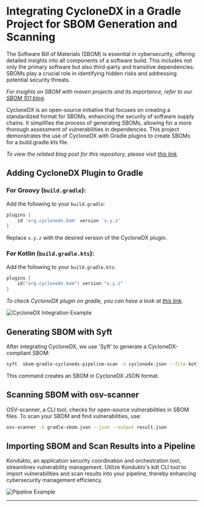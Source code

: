 
# Integrating CycloneDX in a Gradle Project for SBOM Generation and Scanning


The Software Bill of Materials (SBOM) is essential in cybersecurity, offering detailed insights into all components of a software build. This includes not only the primary software but also third-party and transitive dependencies. SBOMs play a crucial role in identifying hidden risks and addressing potential security threats.

*For insights on SBOM with maven projects and its importance, refer to our [SBOM 101 blog](https://kondukto.io/blog/sbom-software-bill-of-materials).*

CycloneDX is an open-source initiative that focuses on creating a standardized format for SBOMs, enhancing the security of software supply chains. It simplifies the process of generating SBOMs, allowing for a more thorough assessment of vulnerabilities in dependencies. This project demonstrates the use of CycloneDX with Gradle plugins to create SBOMs for a build.gradle.kts file.

*To view the related blog post for this repository, please visit [this link](https://kondukto.io/blog/how-to-generate-and-audit-sbom-in-a-ci-cd-pipeline).*

## Adding CycloneDX Plugin to Gradle

### For Groovy (`build.gradle`):

Add the following to your `build.gradle`:

```groovy
plugins {
    id 'org.cyclonedx.bom' version 'x.y.z'
}
```

Replace `x.y.z` with the desired version of the CycloneDX plugin.

### For Kotlin (`build.gradle.kts`):

Add the following to your `build.gradle.kts`:

```kotlin
plugins {
    id("org.cyclonedx.bom") version "x.y.z"
}
```
*To check CycloneDX plugin on gradle, you can have a look at [this link](https://plugins.gradle.org/plugin/org.cyclonedx.bom).*

![CycloneDX Integration Example](/assets/cycloneDplugin.png)


## Generating SBOM with Syft

After integrating CycloneDX, we use 'Syft' to generate a CycloneDX-compliant SBOM:

```bash
syft  sbom-gradle-cyclonedx-pipeline-scan -o cyclonedx-json --file kotlin-sbom.json
```

This command creates an SBOM in CycloneDX JSON format.

## Scanning SBOM with osv-scanner

OSV-scanner, a CLI tool, checks for open-source vulnerabilities in SBOM files. To scan your SBOM and find vulnerabilities, use:

```bash
osv-scanner -S gradle-sbom.json --json --output result.json
```



## Importing SBOM and Scan Results into a Pipeline

Kondukto, an application security coordination and orchestration tool, streamlines vulnerability management. Utilize Kondukto's kdt CLI tool to import vulnerabilities and scan results into your pipeline, thereby enhancing cybersecurity management efficiency.

![Pipeline Example](/assets/pipelin.png)

---
